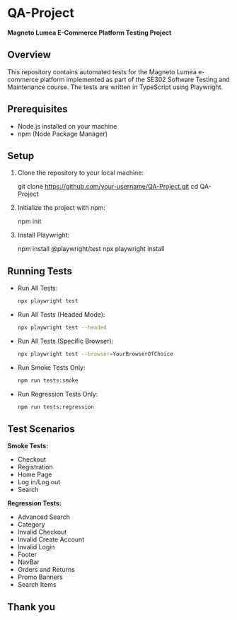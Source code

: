 # QA-Project

**Magneto Lumea E-Commerce Platform Testing Project**

## Overview

This repository contains automated tests for the Magneto Lumea e-commerce platform implemented as part of the SE302 Software Testing and Maintenance course. The tests are written in TypeScript using Playwright.

## Prerequisites

- Node.js installed on your machine
- npm (Node Package Manager)

## Setup

1. Clone the repository to your local machine:

    git clone https://github.com/your-username/QA-Project.git
    cd QA-Project


2. Initialize the project with npm:

    npm init

3. Install Playwright:

    npm install @playwright/test
    npx playwright install

## Running Tests

- Run All Tests:

    ```bash
    npx playwright test 
    ```

- Run All Tests (Headed Mode):

    ```bash
    npx playwright test --headed
    ```

- Run All Tests (Specific Browser):

    ```bash
    npx playwright test --browser=YourBrowserOfChoice
    ```

- Run Smoke Tests Only:

    ```bash
    npm run tests:smoke
    ```

- Run Regression Tests Only:

    ```bash
    npm run tests:regression
    ```

## Test Scenarios

**Smoke Tests:**

- Checkout
- Registration
- Home Page
- Log in/Log out
- Search

**Regression Tests:**

- Advanced Search
- Category
- Invalid Checkout
- Invalid Create Account
- Invalid Login
- Footer
- NavBar
- Orders and Returns
- Promo Banners
- Search Items

## Thank you
